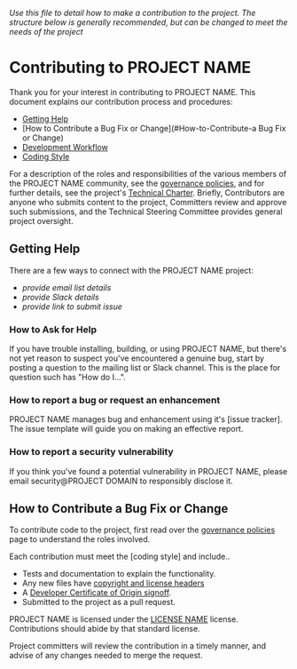 _Use this file to detail how to make a contribution to the project. The structure below is generally recommended, but can be changed to meet the needs of the project_

# Contributing to PROJECT NAME

Thank you for your interest in contributing to PROJECT NAME. This document explains our contribution process and procedures:

* [Getting Help](#Getting-Help)
* [How to Contribute a Bug Fix or Change](#How-to-Contribute-a Bug Fix or Change)
* [Development Workflow](#Development-Workflow)
* [Coding Style](#Coding-Style)

For a description of the roles and responsibilities of the various members of the PROJECT NAME community, see the [governance policies], and for further details, see the project's [Technical Charter]. Briefly, Contributors are anyone who submits content to the project, Committers review and approve such submissions, and the Technical Steering Committee provides general project oversight.

## Getting Help

There are a few ways to connect with the PROJECT NAME project:

* _provide email list details_
* _provide Slack details_
* _provide link to submit issue_

### How to Ask for Help

If you have trouble installing, building, or using PROJECT NAME, but there's not yet reason to suspect you've encountered a genuine bug,
start by posting a question to the mailing list or Slack channel. This is the place for question such has "How do I...".

### How to report a bug or request an enhancement

PROJECT NAME manages bug and enhancement using it's [issue tracker]. The issue template will guide you on making an effective report.

### How to report a security vulnerability

If you think you've found a potential vulnerability in PROJECT NAME, please
email security@PROJECT DOMAIN to responsibly disclose it.

## How to Contribute a Bug Fix or Change

To contribute code to the project, first read over the [governance policies] page to understand the roles involved. 

Each contribution must meet the [coding style] and include..

* Tests and documentation to explain the functionality.
* Any new files have [copyright and license headers]
* A [Developer Certificate of Origin signoff].
* Submitted to the project as a pull request.

PROJECT NAME is licensed under the [LICENSE NAME](LICENSE.md) license. Contributions should abide by that standard license.

Project committers will review the contribution in a timely manner, and advise of any changes needed to merge the request.


[governance policies]: GOVERNANCE.md
[Technical Charter]: tsc/CHARTER.md
[copyright and license headers]: https://github.com/lf-energy/tac/processes/contributing.md#Copyright-Notices
[Developer Certificate of Origin signoff]: https://github.com/lf-energy/tac/processes/contributing.md#Developer-Certificate-of-Origin
